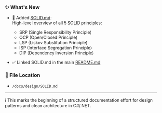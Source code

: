 
### ✨ What's New

- 📘 Added [SOLID.md](docs/design/SOLID.md):  
  High-level overview of all 5 SOLID principles:
  - SRP (Single Responsibility Principle)
  - OCP (Open/Closed Principle)
  - LSP (Liskov Substitution Principle)
  - ISP (Interface Segregation Principle)
  - DIP (Dependency Inversion Principle)

- ✅ Linked SOLID.md in the main [README.md](README.md)

### 📁 File Location

- `/docs/design/SOLID.md`

---

ℹ️ This marks the beginning of a structured documentation effort for design patterns and clean architecture in C#/.NET.

